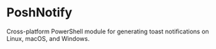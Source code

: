 # PoshNotify
Cross-platform PowerShell module for generating toast notifications on Linux, macOS, and Windows.
